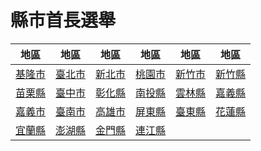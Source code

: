 # 縣市首長選舉

|地區|地區|地區|地區|地區|地區
|-|-|-|-|-|-
|[基隆市]|[臺北市]|[新北市]|[桃園市]|[新竹市]|[新竹縣]
|[苗栗縣]|[臺中市]|[彰化縣]|[南投縣]|[雲林縣]|[嘉義縣]
|[嘉義市]|[臺南市]|[高雄市]|[屏東縣]|[臺東縣]|[花蓮縣]
|[宜蘭縣]|[澎湖縣]|[金門縣]|[連江縣]

[連江縣]:https://www.cec.gov.tw/pc/zh_TW/TC/sm09007000000000000.html
[金門縣]:https://www.cec.gov.tw/pc/zh_TW/TC/sm09020000000000000.html
[宜蘭縣]:https://www.cec.gov.tw/pc/zh_TW/TC/nm10002000000000000.html
[新竹縣]:https://www.cec.gov.tw/pc/zh_TW/TC/sm10004000000000000.html
[苗栗縣]:https://www.cec.gov.tw/pc/zh_TW/TC/sm10005000000000000.html
[彰化縣]:https://www.cec.gov.tw/pc/zh_TW/TC/sm10007000000000000.html
[南投縣]:https://www.cec.gov.tw/pc/zh_TW/TC/sm10008000000000000.html
[雲林縣]:https://www.cec.gov.tw/pc/zh_TW/TC/sm10009000000000000.html
[嘉義縣]:https://www.cec.gov.tw/pc/zh_TW/TC/sm10010000000000000.html
[屏東縣]:https://www.cec.gov.tw/pc/zh_TW/TC/sm10013000000000000.html
[臺東縣]:https://www.cec.gov.tw/pc/zh_TW/TC/sm10014000000000000.html
[花蓮縣]:https://www.cec.gov.tw/pc/zh_TW/TC/sm10015000000000000.html
[澎湖縣]:https://www.cec.gov.tw/pc/zh_TW/TC/sm10016000000000000.html
[基隆市]:https://www.cec.gov.tw/pc/zh_TW/TC/sm10017000000000000.html
[新竹市]:https://www.cec.gov.tw/pc/zh_TW/TC/sm10018000000000000.html
[嘉義市]:https://www.cec.gov.tw/pc/zh_TW/TC/sm10020000000000000.html
[臺北市]:https://www.cec.gov.tw/pc/zh_TW/TC/sm63000000000000000.html
[高雄市]:https://www.cec.gov.tw/pc/zh_TW/TC/sm64000000000000000.html
[新北市]:https://www.cec.gov.tw/pc/zh_TW/TC/sm65000000000000000.html
[臺中市]:https://www.cec.gov.tw/pc/zh_TW/TC/sm66000000000000000.html
[臺南市]:https://www.cec.gov.tw/pc/zh_TW/TC/sm67000000000000000.html
[桃園市]:https://www.cec.gov.tw/pc/zh_TW/TC/sm68000000000000000.html
